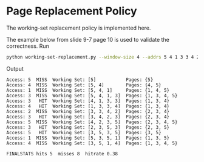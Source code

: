 # Page Replacement Policy

The working-set replacement policy is implemented here.

The example below from slide 9-7 page 10 is used to validate the correctness. Run

```bash
python working-set-replacement.py --window-size 4 --addrs 5 4 1 3 3 4 2 3 5 3 5 1 4
```

Output

```
Access: 5  MISS  Working Set: [5]           Pages: {5}
Access: 4  MISS  Working Set: [5, 4]        Pages: {4, 5}
Access: 1  MISS  Working Set: [5, 4, 1]     Pages: {1, 4, 5}
Access: 3  MISS  Working Set: [5, 4, 1, 3]  Pages: {1, 3, 4, 5}
Access: 3   HIT  Working Set: [4, 1, 3, 3]  Pages: {1, 3, 4}
Access: 4   HIT  Working Set: [1, 3, 3, 4]  Pages: {1, 3, 4}
Access: 2  MISS  Working Set: [3, 3, 4, 2]  Pages: {2, 3, 4}
Access: 3   HIT  Working Set: [3, 4, 2, 3]  Pages: {2, 3, 4}
Access: 5  MISS  Working Set: [4, 2, 3, 5]  Pages: {2, 3, 4, 5}
Access: 3   HIT  Working Set: [2, 3, 5, 3]  Pages: {2, 3, 5}
Access: 5   HIT  Working Set: [3, 5, 3, 5]  Pages: {3, 5}
Access: 1  MISS  Working Set: [5, 3, 5, 1]  Pages: {1, 3, 5}
Access: 4  MISS  Working Set: [3, 5, 1, 4]  Pages: {1, 3, 4, 5}

FINALSTATS hits 5  misses 8  hitrate 0.38
```
